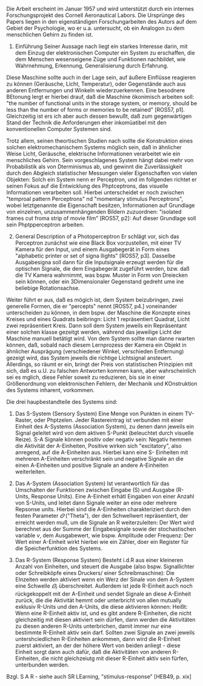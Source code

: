 Die Arbeit erscheint im Januar 1957 und wird unterstützt durch ein internes Forschungsprojekt  des Cornell
Aeronautical Labors.
Die Ursprünge des Papers liegen in den eigenständigen Forschungarbeiten des Autors auf dem Gebiet der Psychologie,
wo er u.a. untersucht,  ob ein Analogon zu dem menschlichen Gehirn zu finden ist.

1. Einführung
Seiner Aussage nach liegt ein starkes Interesse darin, mit dem Einzug der elektronischen Computer ein System zu erschaffen, 
die dem Menschen wesenseigene Züge und Funktionen nachbildet, wie Wahrnehmung, Erkennung, Generalisierung durch Erfahrung.

Diese Maschine sollte auch in der Lage sein, auf äußere Einflüsse reagieren zu können (Geräusche, Licht, Temperatur), oder Gegenstände 
auch aus anderen Entfernungen und Winkeln wiederzuerkennen. Eine besodnere BEtonung lergt er hierbei drauf, daß die Maschine ökonimisch arbeiten soll: "the number of functional 
units in the storage system, or memory, should be less than the number of forms or memories to be retained" [ROS57, p1].
Gleichzeitig ist ers ich aber auch dessen bewußt, daß zum gegenwärtigen Stand der Technik die Anforderungen eher inkomüatibel mit den konventionellen Computer Systemen sind.

Trotz allem, seinen theortischen Studien nach sollte die Konstruktion eines solchen elektromechanischem Systems möglich sein, daß in ähnlicher Weise Licht, Geräusche, elektrische Informationen verarbeitet wie ein menschliches Gehirn. Sein vorgeschlagenes System hängt dabei mehr von Probabilistik als von Dterminismus ab, und gewinnt die Zuverlässigkeit durch den Abgleich statistischer Messungen vieler Eigenschaften von vielen Objekten: Solch ein System nenn er Perceptron, und im follgenden richtet er seinen Fokus auf die Entwicklung des Phptceptrons, das visuelle Informationen verarbeiten soll. Hierbei unterscheidet er noch zwischen "temproal pattern Perceptrons" nd "momentary stimulus Perceptrons", wobei letztgenannte die Eigenschaft besitzen, Informationen auf Grundlage von einzelnen, unzusammenhängenden Bildern zuzuordnen: "isolated frames cut froma strip of movie film" [ROS57, p2]: Auf dieser Grundlage soll sein Phptpperceptron arbeiten.

2. General Description of a Photoperceptron
Er schlägt vor, sich das Perceptron zunächst wie eine Black Box vorzustellen, mit einer TV Kamera für den Input, und einem Ausgabegerät in Form eines "alphabetic printer or set of signa llights" [ROS57, p3]. Dasselbe Ausgabesigna soll dann für die Inputsignale erzeugt werden für die optischen Signale, die dem Eingabegerät zugeführt werden, bzw. daß die TV Kamera wahrnimmt, was bspw. Muster in Form von Dreiecken sein können, oder ein 3Dimensionaler Gegenstand gedreht ume ine beliebige Rotationsachse.

Weiter führt er aus, daß es mögich ist, dem System beizubringen, zwei generelle Formen, die er "percepts" nennt [ROS57, p4.] voneinander unterscheiden zu können, in dem bspw. der Maschine die Konzepte eines Kreises und eines Quadrats beibringn: Licht 1 repräsentiert Quadrat, Licht zwei repräsentiert Kreis. Dann soll dem System jeweils ein Repräsentant einer solchen klasse gezeitgt werden, während das jeweilige Licht der Maschine manuell betätigt wird. Von dem System sollte man danne rwarten können, daß, sobald nach diesem Lernprozess der Kamera ein Objekt in ähnlicher Ausprägung (verschiedener Winkel, verschieden Entfernung)  gezeigt wird, das System jeweils die richtige Lichtsignal ansteuert. Allerdings, so räumt er ein, bringt der Preis von statistischen Prinzipien mit sich, daß es u.U. zu falschen Antworten kommen kann, aber wahrscheinlich sei es mglich, diese Fehler soweit zu reduzieren, bis sie in einer Größenordnung von elektronischen Fehlern, der Mechanik und KOnstruktion des Systems inharent, vorkommen.

Die drei haupbestandteile des Systems sind:

1) Das S-System (Sensory System)
Eine Menge von Punkten in einem TV-Raster, oder Phptzelen. Jeder Rastereintrag ist verbunden mit einer Einheit des A-Systems (Association System), zu denen dann jeweils ein Signal geleitet wird von dem aktiven S-Punkt (beleuchtet durch visuelle Reize). S-A Signale können positiv oder negativ sein: Negativ hemmen die Aktivität der A-Einheiten, Positive wirken sich "excitatory", also anregend, auf die A-Einheiten aus. Hierbei kann eine S- Einheiten mit mehreren A-Einheiten verschränkt sein und negative Signale an die einen A-Einheiten und positive Signale an andere A-Einheiten weiterleiten.

2) Das A-System (Association System) 
Ist verantwortlich für das Umschalten der Funktionen zwischen Eingabe (S) und Ausgabe (R-Units, Response Units). Eine A-Einheit erhätl Eingaben von einer Anzahl von S-Units, und leitet dann Signale weiter an eine oder mehrere Repsonse units. Hierbei sind die A-Einheiten charakteriziert durch den festen Parameter $\varTheta$ ("Theta"), der den Schwellwert repräsentiert, der erreicht werden muß, um die Signale an R weiterzuleiten: Der Wert wird berechnet aus der Summe der Eingabesignale sowie der stochastischen variable $v$, dem Ausgabewert, wie bspw. Amplitude oder Frequenz: Der Wert einer A-Einheit wirkt hierbei wie ein Zähler, doer ein Register für die Speicherfunktion des Systems.

3) Das R-System (Response System)
Besteht i.d.R aus einer kleineren Anzahl von Einheiten, und steuert die Ausgabe (also bspw. Signallichter oder Schreibköpfe eines Druckers/ einer Schreibmaschine): Die EInzeiten werden aktiviert wenn ein Werz der Sinale von dem A-System eine Schwelle $\varTheta_r$ überschreitet. Außerdem ist jede R-Einheit auch noch rückgekoppelt mit der A-Einheit und sendet Signale an diese A-Einheit zurück, die die Aktivität hemmt oder unterbricht von allen mutually exklusiv R-Units und den A-Units, die diese aktivieren können: Heißt: Wenn eine R-Einheit aktiv ist, und es gibt andere R-Einheiten, die nicht gleichzeitig mit diesen aktiviert sein dürfen, dann werden die Aktivitäten zu diesen anderen R-Units unterbrichen, damit immer nur eine bestimmte R-Einheit aktiv sein darf. Sollten zwei Signale an zwei jeweils untershciedlichen R-Einheiten ankommen, dann wird die R-Einheit zuerst aktiviert, an der der höhere Wert von beiden anliegt - diese Einheit sorgt dann auch dafür, daß die Aktivitäten von anderen R-Einheiten, die nicht gleichzeiutg mit dieser R-Einheit aktiv sein fürfen, unterbunden werden.

Bzgl. S A R - siehe auch SR LEarning, "stimulus-response" [HEB49, p. xix]
